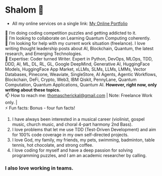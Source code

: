 # Shalom 👋

* All my online services on a single link: [My Online Portfolio](https://linktr.ee/thomascherickal)

🌱 I’m doing coding competition puzzles and getting addicted to it. <br>
👯 I’m looking to collaborate on Learning Quantum Computing coherently. <br>
🤔 I’m looking for help with my current work situation (freelance). I love writing thought leadership posts about AI, Blockchain, Quantum, the latest research, and Emerging Technologies. <br>
💬 Expertise: Coder turned Writer. Expert in Python, DevOps, MLOps, TDD, DDD, AI, ML, DL, RL, GL, Google DeepMind, Generative AI, HuggingFace Models, HuggingFace App Market, xLLMs, SLMs, LLMs, LMMs, Vector Databases, Pinecone, Weaviate, SingleStore, AI Agents, Agentic Workflows, Blockchain, DeFi, Crypto, Web3, IBM Qiskit, PennyLane, Quantum Computation, Quantum Applications, Quantum AI. **However, right now, only writing about these topics.** <br>
📫 How to reach me: thomascherickal@gmail.com | Note: Freelance Work only. | <br>
⚡  Fun facts: Bonus - four fun facts! <br>
1) I have always been interested in a musical career (violinist, gospel music, church music, and choral 4-part harmony 2nd Bass). <br> 
2) I love problems that let me use TDD (Test-Driven Development) and aim for 100% code coverage in my own self-directed projects. <br>
3) I love God, my family, my friends, my pets, swimming, badminton, table tennis, hot chocolate, and strong coffee. <br>
4) I love coding for myself and have a deep passion for solving programming puzzles, and I am an academic researcher by calling. <br>
### I also love working in teams.<br>


